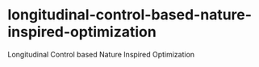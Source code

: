 # longitudinal-control-based-nature-inspired-optimization
Longitudinal Control based Nature Inspired Optimization

